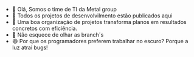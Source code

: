 - 👋 Olá, Somos o time de TI da Metal group
- 👀 Todos os projetos de desenvolvilmento estão publicados aqui
- 🌱 Uma boa organização de projetos transforma planos em resultados concretos com eficiência.
- 💞️ Não esquece de olhar as branch´s
- 😄 Por que os programadores preferem trabalhar no escuro? Porque a luz atrai bugs!

<!---
timetalgroup/timetalgroup is a ✨ special ✨ repository because its `README.md` (this file) appears on your GitHub profile.
You can click the Preview link to take a look at your changes.
--->
